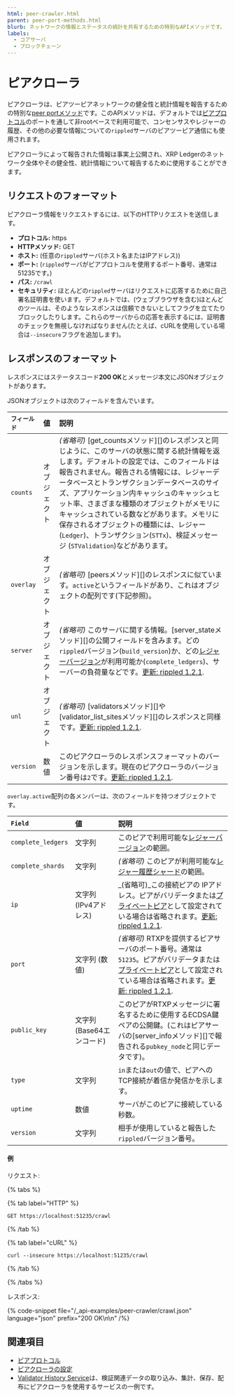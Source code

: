 ```yaml
---
html: peer-crawler.html
parent: peer-port-methods.html
blurb: ネットワークの情報とステータスの統計を共有するための特別なAPIメソッドです。
labels:
  - コアサーバ
  - ブロックチェーン
---
```

# ピアクローラ

ピアクローラは、ピアツーピアネットワークの健全性と統計情報を報告するための特別な[peer portメソッド](index.md)です。このAPIメソッドは、デフォルトでは[ピアプロトコル](../../../concepts/networks-and-servers/peer-protocol.md)のポートを通して非rootベースで利用可能で、コンセンサスやレジャーの履歴、その他の必要な情報についての`rippled`サーバのピアツーピア通信にも使用されます。

ピアクローラによって報告された情報は事実上公開され、XRP Ledgerのネットワーク全体やその健全性、統計情報について報告するために使用することができます。

## リクエストのフォーマット

ピアクローラ情報をリクエストするには、以下のHTTPリクエストを送信します。

- **プロトコル:** https
- **HTTPメソッド:** GET
- **ホスト:** (任意の`rippled`サーバ(ホスト名またはIPアドレス))
- **ポート:** (`rippled`サーバがピアプロトコルを使用するポート番号、通常は51235です。)
- **パス:** `/crawl`
- **セキュリティ:** ほとんどの`rippled`サーバはリクエストに応答するために自己署名証明書を使います。デフォルトでは、(ウェブブラウザを含む)ほとんどのツールは、そのようなレスポンスは信頼できないとしてフラグを立てたりブロックしたりします。これらのサーバからの応答を表示するには、証明書のチェックを無視しなければなりません(たとえば、cURLを使用している場合は`--insecure`フラグを追加します)。


## レスポンスのフォーマット

レスポンスにはステータスコード**200 OK**とメッセージ本文にJSONオブジェクトがあります。

JSONオブジェクトは次のフィールドを含んでいます。

| `フィールド`       | 値         | 説明                                              |
|:-----------------|:-----------|:-------------------------------------------------|
| `counts`         | オブジェクト | _(省略可)_ [get_countsメソッド][]のレスポンスと同じように、このサーバの状態に関する統計情報を返します。デフォルトの設定では、このフィールドは報告されません。報告される情報には、レジャーデータベースとトランザクションデータベースのサイズ、アプリケーション内キャッシュのキャッシュヒット率、さまざまな種類のオブジェクトがメモリにキャッシュされている数などがあります。メモリに保存されるオブジェクトの種類には、レジャー(`Ledger`)、トランザクション(`STTx`)、検証メッセージ (`STValidation`)などがあります。 |
| `overlay`        | オブジェクト | _(省略可)_ [peersメソッド][]のレスポンスに似ています。`active`というフィールドがあり、これはオブジェクトの配列です(下記参照)。 |
| `server`         | オブジェクト | _(省略可)_ このサーバに関する情報。[server_stateメソッド][]の公開フィールドを含みます。どの`rippled`バージョン(`build_version`)か、どの[レジャーバージョン](../../../concepts/networks-and-servers/ledger-history.md)が利用可能か(`complete_ledgers`)、サーバーの負荷量などです。[更新: rippled 1.2.1](https://github.com/XRPLF/rippled/releases/tag/1.2.1 "BADGE_BLUE"). |
| `unl`            | オブジェクト | _(省略可)_ [validatorsメソッド][]や[validator_list_sitesメソッド][]のレスポンスと同様です。[更新: rippled 1.2.1](https://github.com/XRPLF/rippled/releases/tag/1.2.1 "BADGE_BLUE"). |
| `version`        | 数値        | このピアクローラのレスポンスフォーマットのバージョンを示します。現在のピアクローラのバージョン番号は`2`です。[更新: rippled 1.2.1](https://github.com/XRPLF/rippled/releases/tag/1.2.1 "BADGE_BLUE"). |

`overlay.active`配列の各メンバーは、次のフィールドを持つオブジェクトです。

| `Field`            | 値                     | 説明                                |
|:-------------------|:-----------------------|:-----------------------------------|
| `complete_ledgers` | 文字列                  | このピアで利用可能な[レジャーバージョン](../../../concepts/networks-and-servers/ledger-history.md)の範囲。 |
| `complete_shards`  | 文字列                  | _(省略可)_ このピアが利用可能な[レジャー履歴シャード](../../../infrastructure/configuration/data-retention/history-sharding.md)の範囲。 |
| `ip`               | 文字列 (IPv4アドレス)    | _(省略可)_この接続ピアの IPアドレス。ピアがバリデータまたは[プライベートピア](peer-protocol.html#プライベートピア)として設定されている場合は省略されます。[更新: rippled 1.2.1](https://github.com/XRPLF/rippled/releases/tag/1.2.1 "BADGE_BLUE"). |
| `port`             | 文字列 (数値)            | _(省略可)_ RTXPを提供するピアサーバのポート番号。通常は`51235`。ピアがバリデータまたは[プライベートピア](peer-protocol.html#プライベートピア)として設定されている場合は省略されます。[更新: rippled 1.2.1](https://github.com/XRPLF/rippled/releases/tag/1.2.1 "BADGE_BLUE"). |
| `public_key`       | 文字列 (Base64エンコード) | このピアがRTXPメッセージに署名するために使用するECDSA鍵ペアの公開鍵。(これはピアサーバの[server_infoメソッド][]で報告される`pubkey_node`と同じデータです)。 |
| `type`             | 文字列                  | `in`または`out`の値で、ピアへのTCP接続が着信か発信かを示します。 |
| `uptime`           | 数値                    | サーバがこのピアに接続している秒数。 |
| `version`          | 文字列                  | 相手が使用していると報告した`rippled`バージョン番号。 |

#### 例

リクエスト:

{% tabs %}

{% tab label="HTTP" %}
```
GET https://localhost:51235/crawl
```
{% /tab %}

{% tab label="cURL" %}
```
curl --insecure https://localhost:51235/crawl
```
{% /tab %}

{% /tabs %}

レスポンス:

{% code-snippet file="/_api-examples/peer-crawler/crawl.json" language="json" prefix="200 OK\n\n" /%}


## 関連項目

- [ピアプロトコル](../../../concepts/networks-and-servers/peer-protocol.md)
- [ピアクローラの設定](../../../infrastructure/configuration/peering/configure-the-peer-crawler.md)
- [Validator History Service](https://github.com/ripple/validator-history-service)は、検証関連データの取り込み、集計、保存、配布にピアクローラを使用するサービスの一例です。
